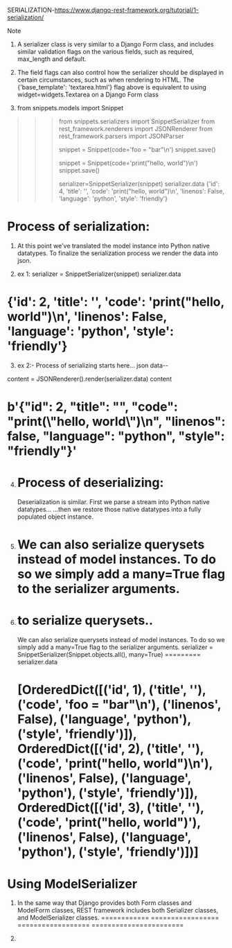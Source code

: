 SERIALIZATION-https://www.django-rest-framework.org/tutorial/1-serialization/


Note
1. A serializer class is very similar to a Django Form class, and includes similar validation flags on the various fields, such as required, max_length and default.
2. The field flags can also control how the serializer should be displayed in certain circumstances, such as when rendering to HTML. The {'base_template': 'textarea.html'} flag 
 above is equivalent to using widget=widgets.Textarea on a Django Form class


3. 
   from snippets.models import Snippet
>>> from snippets.serializers import SnippetSerializer
>>> from rest_framework.renderers import JSONRenderer
>>> from rest_framework.parsers import JSONParser
>>> 
>>> snippet = Snippet(code='foo = "bar"\n')
>>> snippet.save()
>>> 
>>> snippet = Snippet(code='print("hello, world")\n')
>>> snippet.save()
>>> 
>>> serializer=SnippetSerializer(snippet)
>>> serializer.data
{'id': 4, 'title': '', 'code': 'print("hello, world")\n', 'linenos': False, 'language': 'python', 'style': 'friendly'}


Process of serialization:
========================
1. At this point we've translated the model instance into Python native datatypes. To finalize the serialization process we render the data into json.

2. ex 1:
         serializer = SnippetSerializer(snippet)
serializer.data
# {'id': 2, 'title': '', 'code': 'print("hello, world")\n', 'linenos': False, 'language': 'python', 'style': 'friendly'}

3. ex 2:- Process of serializing starts here...
     json data--

content = JSONRenderer().render(serializer.data)
content
# b'{"id": 2, "title": "", "code": "print(\\"hello, world\\")\\n", "linenos": false, "language": "python", "style": "friendly"}'

4. Process of deserializing:
   =========================

   Deserialization is similar. First we parse a stream into Python native datatypes...
   ...then we restore those native datatypes into a fully populated object instance.

5. We can also serialize querysets instead of model instances. To do so we simply add a many=True flag to the serializer arguments.
   ===
6. to serialize querysets..
   =======================
   We can also serialize querysets instead of model instances. To do so we simply add a many=True flag to the serializer arguments.
   serializer = SnippetSerializer(Snippet.objects.all(), many=True)                     =========
    serializer.data
    # [OrderedDict([('id', 1), ('title', ''), ('code', 'foo = "bar"\n'), ('linenos', False), ('language', 'python'), ('style', 'friendly')]), OrderedDict([('id', 2),       ('title', ''), ('code', 'print("hello, world")\n'), ('linenos', False), ('language', 'python'), ('style', 'friendly')]), OrderedDict([('id', 3), ('title', ''), ('code', 'print("hello, world")'), ('linenos', False), ('language', 'python'), ('style', 'friendly')])]


Using ModelSerializer
===
1. In the same way that Django provides both Form classes and ModelForm classes, REST framework includes both Serializer classes, and ModelSerializer classes.
                                             ============     =================                               ==================      =======================

2. 
